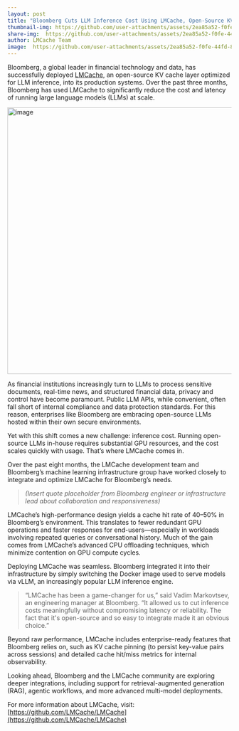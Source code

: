 ```yaml
---
layout: post
title: "Bloomberg Cuts LLM Inference Cost Using LMCache, Open-Source KV Cache Layer for vLLM"
thumbnail-img: https://github.com/user-attachments/assets/2ea85a52-f0fe-44fd-80c7-e04896911e60
share-img:  https://github.com/user-attachments/assets/2ea85a52-f0fe-44fd-80c7-e04896911e60
author: LMCache Team
image:  https://github.com/user-attachments/assets/2ea85a52-f0fe-44fd-80c7-e04896911e60
---
```


Bloomberg, a global leader in financial technology and data, has successfully deployed [LMCache](https://github.com/LMCache/LMCache), an open-source KV cache layer optimized for LLM inference, into its production systems. Over the past three months, Bloomberg has used LMCache to significantly reduce the cost and latency of running large language models (LLMs) at scale.

<img width="600" alt="image" src="https://github.com/user-attachments/assets/51cc311e-1338-410c-9ba6-b2a0f0a3292a" />

As financial institutions increasingly turn to LLMs to process sensitive documents, real-time news, and structured financial data, privacy and control have become paramount. Public LLM APIs, while convenient, often fall short of internal compliance and data protection standards. For this reason, enterprises like Bloomberg are embracing open-source LLMs hosted within their own secure environments.

Yet with this shift comes a new challenge: inference cost. Running open-source LLMs in-house requires substantial GPU resources, and the cost scales quickly with usage. That’s where LMCache comes in.

Over the past eight months, the LMCache development team and Bloomberg’s machine learning infrastructure group have worked closely to integrate and optimize LMCache for Bloomberg’s needs.

> *(Insert quote placeholder from Bloomberg engineer or infrastructure lead about collaboration and responsiveness)*

LMCache’s high-performance design yields a cache hit rate of 40–50% in Bloomberg’s environment. This translates to fewer redundant GPU operations and faster responses for end-users—especially in workloads involving repeated queries or conversational history. Much of the gain comes from LMCache’s advanced CPU offloading techniques, which minimize contention on GPU compute cycles.

Deploying LMCache was seamless. Bloomberg integrated it into their infrastructure by simply switching the Docker image used to serve models via vLLM, an increasingly popular LLM inference engine.

> “LMCache has been a game-changer for us,” said Vadim Markovtsev, an engineering manager at Bloomberg. “It allowed us to cut inference costs meaningfully without compromising latency or reliability. The fact that it's open-source and so easy to integrate made it an obvious choice.”

Beyond raw performance, LMCache includes enterprise-ready features that Bloomberg relies on, such as KV cache pinning (to persist key-value pairs across sessions) and detailed cache hit/miss metrics for internal observability.

Looking ahead, Bloomberg and the LMCache community are exploring deeper integrations, including support for retrieval-augmented generation (RAG), agentic workflows, and more advanced multi-model deployments.

For more information about LMCache, visit: [https://github.com/LMCache/LMCache](https://github.com/LMCache/LMCache)

